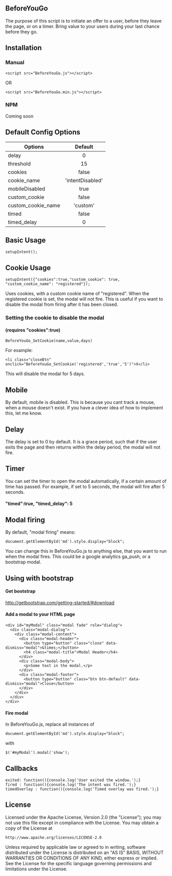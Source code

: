 ## BeforeYouGo

The purpose of this script is to initiate an offer to a user, before they leave the page, or on a timer.
Bring value to your users during your last chance before they go.

## Installation

### Manual

```
<script src="BeforeYouGo.js"></script>
```
OR
```
<script src="BeforeYouGo.min.js"></script>
```

### NPM
Coming soon

## Default Config Options

| Options        | Default      |
| ------------- |:-------------:|
| delay      | 0 |
| threshold     | 15      |
| cookies | false      |
| cookie_name | 'intentDisabled'      |
| mobileDisabled | true      |
| custom_cookie | false      |
| custom_cookie_name | 'custom'      |
| timed | false      |
| timed_delay | 0      |

## Basic Usage

```
setupIntent();
```

## Cookie Usage
```
setupIntent({"cookies":true,"custom_cookie": true, "custom_cookie_name": "registered"});
```
Uses cookies, with a custom cookie name of "registered". When the registered cookie is set, the modal will not fire. This is useful if you want to disable the modal from firing after it has been closed.

### Setting the cookie to disable the modal
#### (requires "cookies":true)
```
BeforeYouGo_SetCookie(name,value,days)
```
For example:
```
<li class="closeBtn" onclick="BeforeYouGo_SetCookie('registered','true','5')">X</li>
```
This will disable the modal for 5 days.

## Mobile
By default, mobile is disabled. This is because you cant track a mouse, when a mouse doesn't exist. If you have a clever idea of how to implement this, let me know.

## Delay
The delay is set to 0 by default. It is a grace period, such that if the user exits the page and then returns within the delay period, the modal will not fire.

## Timer
You can set the timer to open the modal automatically, if a certain amount of time has passed. For example, if set to 5 seconds, the modal will fire after 5 seconds.

#### "timed":true, "timed_delay": 5

## Modal firing
By default, "modal firing" means:

```
document.getElementById('md').style.display="block";
```

You can change this in BeforeYouGo.js to anything else, that you want to run when the modal fires. This could be a google analytics ga_push, or a bootstrap modal.

## Using with bootstrap

#### Get bootstrap
http://getbootstrap.com/getting-started/#download

#### Add a modal to your HTML page
```
<div id="myModal" class="modal fade" role="dialog">
  <div class="modal-dialog">
    <div class="modal-content">
      <div class="modal-header">
        <button type="button" class="close" data-dismiss="modal">&times;</button>
        <h4 class="modal-title">Modal Header</h4>
      </div>
      <div class="modal-body">
        <p>Some text in the modal.</p>
      </div>
      <div class="modal-footer">
        <button type="button" class="btn btn-default" data-dismiss="modal">Close</button>
      </div>
    </div>
  </div>
</div>
```

#### Fire modal
In BeforeYouGo.js, replace all instances of

```
document.getElementById('md').style.display="block";
```
with
 ```
$('#myModal').modal('show');
```

## Callbacks
```
exited: function(){console.log('User exited the window.');}
fired : function(){console.log('The intent was fired.');}
timedOverlay : function(){console.log('Timed overlay was fired.');}
```

## License
Licensed under the Apache License, Version 2.0 (the "License"); you may not use this file except in compliance with the License. You may obtain a copy of the License at
```
http://www.apache.org/licenses/LICENSE-2.0
```
Unless required by applicable law or agreed to in writing, software distributed under the License is distributed on an "AS IS" BASIS, WITHOUT WARRANTIES OR CONDITIONS OF ANY KIND, either express or implied. See the License for the specific language governing permissions and limitations under the License.
